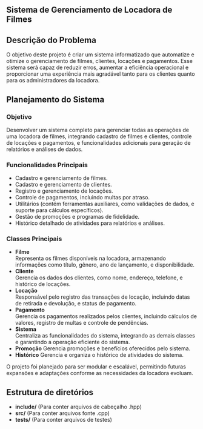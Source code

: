 ## Sistema de Gerenciamento de Locadora de Filmes  

## Descrição do Problema  
O objetivo deste projeto é criar um sistema informatizado que automatize e otimize o gerenciamento de filmes, clientes, locações e pagamentos. Esse sistema será capaz de reduzir erros, aumentar a eficiência operacional e proporcionar uma experiência mais agradável tanto para os clientes quanto para os administradores da locadora.  

## Planejamento do Sistema  

### Objetivo  
Desenvolver um sistema completo para gerenciar todas as operações de uma locadora de filmes, integrando cadastro de filmes e clientes, controle de locações e pagamentos, e funcionalidades adicionais para geração de relatórios e análises de dados.  

### Funcionalidades Principais  
- Cadastro e gerenciamento de filmes.  
- Cadastro e gerenciamento de clientes.  
- Registro e gerenciamento de locações.  
- Controle de pagamentos, incluindo multas por atraso.
- Utilitários (contém ferramentas auxiliares, como validações de dados, e suporte para cálculos específicos).
- Gestão de promoções e programas de fidelidade.
- Histórico detalhado de atividades para relatórios e análises.

### Classes Principais  
- **Filme**  
Representa os filmes disponíveis na locadora, armazenando informações como título, gênero, ano de lançamento, e disponibilidade.  
- **Cliente**  
Gerencia os dados dos clientes, como nome, endereço, telefone, e histórico de locações.  
- **Locação**  
Responsável pelo registro das transações de locação, incluindo datas de retirada e devolução, e status de pagamento.  
- **Pagamento**  
Gerencia os pagamentos realizados pelos clientes, incluindo cálculos de valores, registro de multas e controle de pendências.  
- **Sistema**  
Centraliza as funcionalidades do sistema, integrando as demais classes e garantindo a operação eficiente do sistema.
- **Promoção**
Gerencia promoções e benefícios oferecidos pelo sistema.
- **Histórico**
Gerencia e organiza o histórico de atividades do sistema.
  

O projeto foi planejado para ser modular e escalável, permitindo futuras expansões e adaptações conforme as necessidades da locadora evoluam.  

## Estrutura de diretórios
- **include/**        (Para conter arquivos de cabeçalho .hpp)
- **src/**            (Para conter arquivos fonte .cpp)
- **tests/**          (Para conter arquivos de testes)